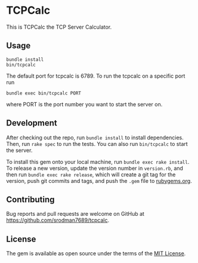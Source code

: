 # TCPCalc

This is TCPCalc the TCP Server Calculator.

## Usage

    bundle install
    bin/tcpcalc

The default port for tcpcalc is 6789. To run the tcpcalc on a specific port run

    bundle exec bin/tcpcalc PORT

where PORT is the port number you want to start the server on.



## Development

After checking out the repo, run `bundle install` to install dependencies. Then, run `rake spec` to run the tests. You can also run `bin/tcpcalc` to start the server.

To install this gem onto your local machine, run `bundle exec rake install`. To release a new version, update the version number in `version.rb`, and then run `bundle exec rake release`, which will create a git tag for the version, push git commits and tags, and push the `.gem` file to [rubygems.org](https://rubygems.org).

## Contributing

Bug reports and pull requests are welcome on GitHub at https://github.com/srodman7689/tcpcalc.


## License

The gem is available as open source under the terms of the [MIT License](http://opensource.org/licenses/MIT).


